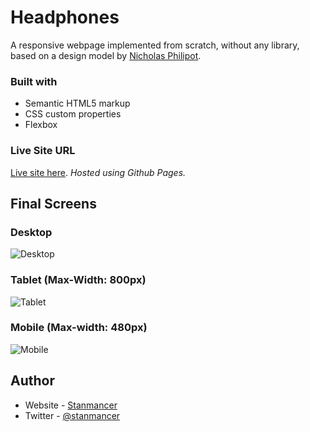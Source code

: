 # Headphones
A responsive webpage implemented from scratch, without any library, based on a design model by [Nicholas Philipot](https://www.linkedin.com/in/nic0fil).

### Built with
- Semantic HTML5 markup
- CSS custom properties
- Flexbox

### Live Site URL
[Live site here](https://stanmancer.github.io/headphones/). *Hosted using Github Pages.*


## Final Screens

### Desktop
![Desktop](https://github.com/MatriMariem/holberton-headphones/blob/master/Final-screens/01_headphones_desktop%402x.png)  


### Tablet (Max-Width: 800px)
![Tablet](https://github.com/MatriMariem/holberton-headphones/blob/master/Final-screens/01_headphones_tablet%402x.png)  


### Mobile (Max-width: 480px)
![Mobile](https://github.com/MatriMariem/holberton-headphones/blob/master/Final-screens/01_headphones_mobile%402x.png)  


## Author
- Website - [Stanmancer](https://limey.io/stanmancer)
- Twitter - [@stanmancer](https://www.twitter.com/stanmancer)

